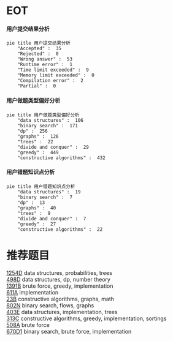 # EOT

<!-- tabs:start -->



#### **用户提交结果分析**

```mermaid
pie title 用户提交结果分析
    "Accepted" :  35
    "Rejected" :  0
    "Wrong answer" :  53
    "Runtime error" :  1
    "Time limit exceeded" :  9
    "Memory limit exceeded" :  0
    "Compilation error" :  2
    "Partial" :  0
```

#### **用户做题类型偏好分析**

```mermaid
pie title 用户做题类型偏好分析
    "data structures" :  106
    "binary search" :  171
    "dp" :  256
    "graphs" :  126
    "trees" :  22
    "divide and conquer" :  29
    "greedy" :  449
    "constructive algorithms" :  432
```
#### **用户错题知识点分析**

```mermaid
pie title 用户错题知识点分析
    "data structures" :  19
    "binary search" :  7
    "dp" :  13
    "graphs" :  40
    "trees" :  9
    "divide and conquer" :  7
    "greedy" :  27
    "constructive algorithms" :  22
```



<!-- tabs:end -->
# 推荐题目
[1254D](https://codeforces.com/contest/1254/problem/D)		data structures,
                        probabilities,
                        trees		  
[498D](https://codeforces.com/contest/498/problem/D)		data structures,
                        dp,
                        number theory		  
[1391B](https://codeforces.com/contest/1391/problem/B)		brute force,
                        greedy,
                        implementation		  
[611A](https://codeforces.com/contest/611/problem/A)		implementation		  
[23B](https://codeforces.com/contest/23/problem/B)		constructive algorithms,
                        graphs,
                        math		  
[802N](https://codeforces.com/contest/802/problem/N)		binary search,
                        flows,
                        graphs		  
[403E](https://codeforces.com/contest/403/problem/E)		data structures,
                        implementation,
                        trees		  
[313C](https://codeforces.com/contest/313/problem/C)		constructive algorithms,
                        greedy,
                        implementation,
                        sortings		  
[508A](https://codeforces.com/contest/508/problem/A)		brute force		  
[670D1](https://codeforces.com/contest/670D/problem/1)		binary search,
                        brute force,
                        implementation		  
